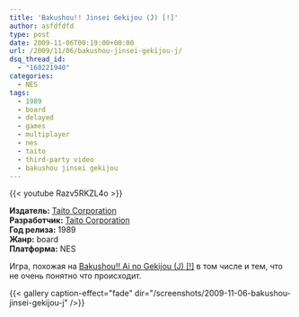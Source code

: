 ```yaml
---
title: 'Bakushou!! Jinsei Gekijou (J) [!]'
author: asfdfdfd
type: post
date: 2009-11-06T00:19:00+00:00
url: /2009/11/06/bakushou-jinsei-gekijou-j/
dsq_thread_id:
  - "160221940"
categories:
  - NES
tags:
  - 1989
  - board
  - delayed
  - games
  - multiplayer
  - nes
  - taito
  - third-party video
  - bakushou jinsei gekijou
---
```

{{< youtube Razv5RKZL4o >}}

**Издатель:** [Taito Corporation][1]  
**Разработчик:** [Taito Corporation][1]  
**Год релиза:** 1989  
**Жанр:** board  
**Платформа:** NES

Игра, похожая на [Bakushou!! Ai no Gekijou (J) [!]][2] в том числе и тем, что не очень понятно что происходит.

<!--more-->

{{< gallery caption-effect="fade" dir="/screenshots/2009-11-06-bakushou-jinsei-gekijou-j" />}}

 [1]: https://www.mobygames.com/company/taito-corporation
 [2]: /2009/10/31/bakushou-ai-no-gekijou-j/
